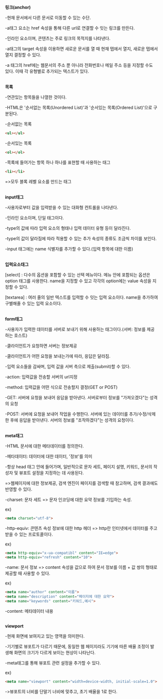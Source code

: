 <strong>
링크(anchor)
</strong>

-현재 문서에서 다른 문서로 이동할 수 있는 수단.

-a태그 요소는 href 속성을 통해 다른 url로 연결할 수 잇는 링크를 만든다.

-인라인 요소이며, 콘텐츠는 주로 링크의 목적지를 나타낸다.

-a태그의 target 속성을 이용하면 새로운 문서를 열 때 현재 탭에서 열지, 새로운 탭에서 열지 결정할 수 있다.

-a 태그의 href에는 웹문서의 주소 뿐 아니라 전화번호나 메일 주소 등을 지정할 수도 있다. 이때 각 유형별로 추가되는 텍스트가 있다.

<br/>
<strong>
목록
</strong>

-연관있는 항목들을 나열한 것이다.

-HTML은 '순서없는 목록(Unordered List)'과 '순서있는 목록(Ordered List)'으로 구분된다.

-순서없는 목록
```html
<ul></ul>
```
-순서있는 목록
```html
<ol></ol>
```
-목록에 들어가는 항목 하나 하나를 표현할 때 사용하는 태그
```html
<li></li>
```
=>모두 블록 레벨 요소를 만드는 태그

<br/>
<strong>
input태그
</strong>

-사용자로부터 값을 입력받을 수 있는 대화형 컨트롤을 나타낸다.

-인라인 요소이며, 단일 태그이다.

-type의 값에 따라 입력 요소의 형태나 입력 데이터 유형 등이 달라진다.

-type의 값이 달라짐에 따라 적용할 수 있는 추가 속성의 종류도 조금씩 차이를 보인다.

-input 태그에는 name 식별자를 추가할 수 있다.(입력 항목에 대한 이름)

<br/>
<strong>
입력요소태그
</strong>

[select] : 다수의 옵션을 포함할 수 있는 선택 메뉴이다. 메뉴 안에 포함되는 옵션은 option 태그를 사용한다.
name을 지정할 수 있고 각각의 option에는 value 속성을 지정할 수 있다.

[textarea] : 여러 줄의 일반 텍스트를 입력할 수 잇는 입력 요소이다. name을 추가하여 구별해줄 수 있는 입력 요소이다.

<br/>
<strong>
form태그
</strong>

-사용자가 입력한 데이터를 서버로 보내기 위해 사용하는 태그이다.(서버: 정보를 제공하는 호스트)

-클라이언트가 요청하면 서버는 정보제공

-클라이언트가 어떤 요청을 보내는가에 따라, 응답은 달라짐.

-입력 요소들을 감싸며, 입력 값을 서버 측으로 제출(submit)할 수 있다.

-action: 입력값을 전송할 서버의 url지정

-method: 입력값을 어떤 식으로 전송할지 결정(GET or POST)

-GET: 서버에 요청을 보내어 응답을 받아낸다. 서버로부터 정보를 "가져오겠다"는 성격의 요청

-POST: 서버에 요청을 보내어 작업을 수행한다. 서버에 있는 데이터를 추가/수정/삭제한 후에 응답을 받아낸다. 서버의 정보를 "조작하겠다"는 성격의 요청이다.

<br/>
<strong>
meta태그
</strong>

-HTML 문서에 대한 메타데이터를 정의한다.

-메타데이터: 데이터에 대한 데이터, '정보'를 의미

-항상 head 태그 안에 들어가며, 일반적으로 문자 세트, 페이지 설명, 키워드, 문서의 작성자 및 뷰포트 설정을 지정하는 데 사용된다.

=>웹페이지에 대한 정보제공, 검색 엔진이 페이지를 검색할 때 참고하며, 검색 결과에도 반영할 수 있다.

-charset: 문자 세트 => 문자 인코딩에 대한 요약 정보를 기입하는 속성.

ex)
```html
<meta charset="utf-8">
```

-http-equiv: 콘텐츠 속성 정보에 대한 http 헤더 => http란 인터넷에서 데이터를 주고 받을 수 있는 프로토콜이다.

ex)
```html
<meta http-equiv="x-ua-compatibl" content="IE=edge">
<meta http-equiv="refresh" content="10">
```

-name: 문서 정보 => content 속성을 값으로 하여 문서 정보를 이름 + 값 쌍의 형태로 제공할 때 사용할 수 있다.

ex)
```html
<meta name="author" content="이름">
<meta name="description" content="페이지에 대한 요약">
<meta name="keywords" content="키워드,예시">
```

-content: 메타데이터 내용

<br/>
<strong>
viewport
</strong>

-현재 화면에 보여지고 있는 영역을 의미한다.

-기기별로 뷰포트가 다르기 때문에, 동일한 웹 페이지라도 기기에 따른 배율 조정이 발생해 화면의 크기가 다르게 보이는 현상이 나타난다.

-meta태그를 통해 뷰포트 관련 설정을 추가할 수 있다.

ex)
```html
<meta name="viewport" content="width=device-width, initial-scale=1.0">
```
->뷰포트의 너비를 단말기 너비에 맞추고, 초기 배율을 1로 한다.